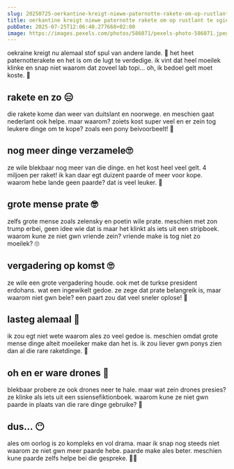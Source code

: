 ```yaml
---
slug: 20250725-oerkantine-kreigt-niewe-paternotte-rakete-om-op-rustlant-te-sgiete
title: oerkantine kreigt niewe paternotte rakete om op rustlant te sgiete
pubDate: 2025-07-25T12:06:40.277668+02:00
image: https://images.pexels.com/photos/586071/pexels-photo-586071.jpeg
---
```

oekraine kreigt nu alemaal stof spul van andere lande. 🙈 het heet paternotterakete en het is om de lugt te verdedige. ik vint dat heel moeilek klinke en snap niet waarom dat zoveel lab topi... oh, ik bedoel gelt moet koste. 🤔

## rakete en zo 😑

die rakete kome dan weer van duitslant en noorwege. en meschien gaat nederlant ook helpe. maar waarom? zoiets kost super veel en er zein tog leukere dinge om te kope? zoals een pony beivoorbeelt! 🐴

## nog meer dinge verzamele🙄

ze wile blekbaar nog meer van die dinge. en het kost heel veel gelt. 4 miljoen per raket! ik kan daar egt duizent paarde of meer voor kope. waarom hebe lande geen paarde? dat is veel leuker. 🌟

## grote mense prate 🤓

zelfs grote mense zoals zelensky en poetin wile prate. meschien met zon trump erbei, geen idee wie dat is maar het klinkt als iets uit een stripboek. waarom kune ze niet gwn vriende zein? vriende make is tog niet zo moeilek? 🙄

## vergadering op komst 🙄

ze wile een grote vergadering houde. ook met de turkse president erdohans. wat een ingewikelt gedoe. ze zege dat prate belangreik is, maar waarom niet gwn bele? een paart zou dat veel sneler oplose! 🐴

## lasteg alemaal 🤯

ik zou egt niet wete waarom ales zo veel gedoe is. meschien omdat grote mense dinge alteit moeileker make dan het is. ik zou liever gwn ponys zien dan al die rare raketdinge. 🐴

## oh en er ware drones 🤖

blekbaar probere ze ook drones neer te hale. maar wat zein drones presies? ze klinke als iets uit een ssiensefiktionboek. waarom kune ze niet gwn paarde in plaats van die rare dinge gebruike? 🤔

## dus... 😶

ales om oorlog is zo kompleks en vol drama. maar ik snap nog steeds niet waarom ze niet gwn meer paarde hebe. paarde make ales beter. meschien kune paarde zelfs helpe bei die gespreke. 🐴😄
